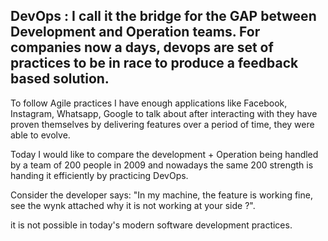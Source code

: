 ## DevOps : I call it the bridge for the GAP between Development and Operation teams. For companies now a days, devops are set of practices to be in race to produce a feedback based solution.

To follow Agile practices I have enough applications like Facebook, Instagram, Whatsapp, Google to talk about after interacting with they have proven themselves by delivering features over a period of time, they were able to evolve.

Today I would like to compare the development + Operation being handled by a team of 200 people in 2009 and nowadays the same 200 strength is handing it efficiently by practicing DevOps.

Consider the developer says: "In my machine, the feature is working fine, see the wynk attached why it is not working at your side ?".

it is not possible in today's modern software development practices.
